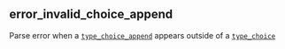 ## error_invalid_choice_append

Parse error when a [`type_choice_append`](type_choice_append.md) appears outside of a [`type_choice`](type_choice.md)
